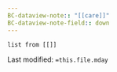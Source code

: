 ```yaml
---
BC-dataview-note:: "[[care]]"
BC-dataview-note-field:: down
---
```

```dataview
list from [[]]
```


Last modified: `=this.file.mday`